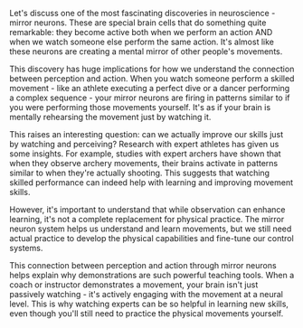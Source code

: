 Let's discuss one of the most fascinating discoveries in neuroscience - mirror neurons. These are special brain cells that do something quite remarkable: they become active both when we perform an action AND when we watch someone else perform the same action. It's almost like these neurons are creating a mental mirror of other people's movements.

This discovery has huge implications for how we understand the connection between perception and action. When you watch someone perform a skilled movement - like an athlete executing a perfect dive or a dancer performing a complex sequence - your mirror neurons are firing in patterns similar to if you were performing those movements yourself. It's as if your brain is mentally rehearsing the movement just by watching it.

This raises an interesting question: can we actually improve our skills just by watching and perceiving? Research with expert athletes has given us some insights. For example, studies with expert archers have shown that when they observe archery movements, their brains activate in patterns similar to when they're actually shooting. This suggests that watching skilled performance can indeed help with learning and improving movement skills.

However, it's important to understand that while observation can enhance learning, it's not a complete replacement for physical practice. The mirror neuron system helps us understand and learn movements, but we still need actual practice to develop the physical capabilities and fine-tune our control systems.

This connection between perception and action through mirror neurons helps explain why demonstrations are such powerful teaching tools. When a coach or instructor demonstrates a movement, your brain isn't just passively watching - it's actively engaging with the movement at a neural level. This is why watching experts can be so helpful in learning new skills, even though you'll still need to practice the physical movements yourself.

